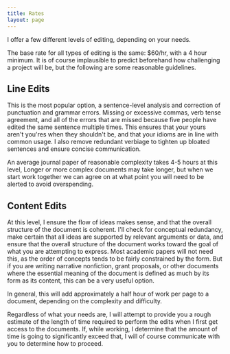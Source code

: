 ```yaml
---
title: Rates
layout: page
--- 
```


I offer a few different levels of editing, depending on your needs. 

The base rate for all types of editing is the same: $60/hr, with a 4 hour minimum. It is of course implausible to predict beforehand how challenging a project will be, but the following are some reasonable guidelines. 

## Line Edits

This is the most popular option, a sentence-level analysis and correction of punctuation and grammar errors. Missing or excessive commas, verb tense agreement, and all of the errors that are missed because five people have edited the same sentence multiple times. This ensures that your yours aren't you'res when they shouldn't be, and that your idioms are in line with common usage. I also remove redundant verbiage to tighten up bloated sentences and ensure concise communication. 

An average journal paper of reasonable complexity takes 4-5 hours at this level, Longer or more complex documents may take longer, but when we start work together we can agree on at what point you will need to be alerted to avoid overspending. 

## Content Edits

At this level, I ensure the flow of ideas makes sense, and that the overall structure of the document is coherent. I'll check for conceptual redundancy, make certain that all ideas are supported by relevant arguments or data, and ensure that the overall structure of the document works toward the goal of what you are attempting to express. Most academic papers will not need this, as the order of concepts tends to be fairly constrained by the form. But if you are writing narrative nonfiction, grant proposals, or other documents where the essential meaning of the document is defined as much by its form as its content, this can be a very useful option. 

In general, this will add approximately a half hour of work per page to a document, depending on the complexity and difficulty. 

Regardless of what your needs are, I will attempt to provide you a rough estimate of the length of time required to perform the edits when I first get access to the documents. If, while working, I determine that the amount of time is going to significantly exceed that, I will of course communicate with you to determine how to proceed. 
